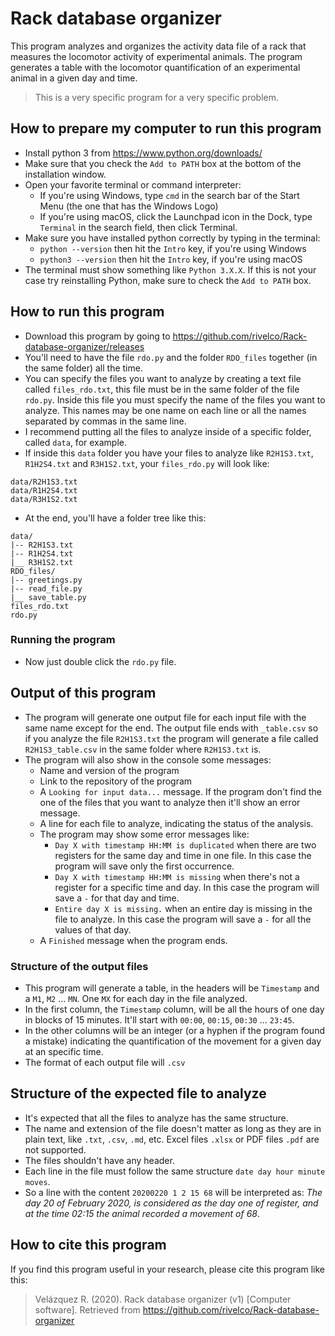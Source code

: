 # Rack database organizer

This program analyzes and organizes the activity data file of a rack that measures the locomotor activity of experimental animals. The program generates a table with the locomotor quantification of an experimental animal in a given day and time.

> This is a very specific program for a very specific problem.

## How to prepare my computer to run this program

- Install python 3 from https://www.python.org/downloads/
- Make sure that you check the `Add to PATH` box at the bottom of the installation window.
- Open your favorite terminal or command interpreter:
  - If you're using Windows, type `cmd` in the search bar of the Start Menu (the one that has the Windows Logo)
  - If you're using macOS, click the Launchpad icon in the Dock, type `Terminal` in the search field, then click Terminal.
- Make sure you have installed python correctly by typing in the terminal:
  - `python --version` then hit the `Intro` key, if you're using Windows
  - `python3 --version` then hit the `Intro` key, if you're using macOS
- The terminal must show something like `Python 3.X.X`. If this is not your case try reinstalling Python, make sure to check the `Add to PATH` box.

## How to run this program

- Download this program by going to https://github.com/rivelco/Rack-database-organizer/releases
- You'll need to have the file `rdo.py` and the folder `RDO_files` together (in the same folder) all the time.
- You can specify the files you want to analyze by creating a text file called `files_rdo.txt`, this file must be in the same folder of the file `rdo.py`. Inside this file you must specify the name of the files you want to analyze. This names may be one name on each line or all the names separated by commas in the same line.
- I recommend putting all the files to analyze inside of a specific folder, called `data`, for example.
- If inside this `data` folder you have your files to analyze like `R2H1S3.txt`, `R1H2S4.txt` and `R3H1S2.txt`, your `files_rdo.py` will look like:

```
data/R2H1S3.txt
data/R1H2S4.txt
data/R3H1S2.txt
```

- At the end, you'll have a folder tree like this:

```
data/
|-- R2H1S3.txt
|-- R1H2S4.txt
|__ R3H1S2.txt
RDO_files/
|-- greetings.py
|-- read_file.py
|__ save_table.py
files_rdo.txt
rdo.py
```

### Running the program

- Now just double click the `rdo.py` file.

## Output of this program

- The program will generate one output file for each input file with the same name except for the end. The output file ends with `_table.csv` so if you analyze the file `R2H1S3.txt` the program will generate a file called `R2H1S3_table.csv` in the same folder where `R2H1S3.txt` is.
- The program will also show in the console some messages:
  - Name and version of the program
  - Link to the repository of the program
  - A `Looking for input data...` message. If the program don't find the one of the files that you want to analyze then it'll show an error message.
  - A line for each file to analyze, indicating the status of the analysis.
  - The program may show some error messages like:
    - `Day X with timestamp HH:MM is duplicated` when there are two registers for the same day and time in one file. In this case the program will save only the first occurrence.
    - `Day X with timestamp HH:MM is missing` when there's not a register for a specific time and day. In this case the program will save a `-` for that day and time.
    - `Entire day X is missing.` when an entire day is missing in the file to analyze. In this case the program will save a `-` for all the values of that day.
  - A `Finished` message when the program ends.

### Structure of the output files

- This program will generate a table, in the headers will be `Timestamp` and a `M1`, `M2` ... `MN`. One `MX` for each day in the file analyzed.
- In the first column, the `Timestamp` column, will be all the hours of one day in blocks of 15 minutes. It'll start with `00:00`, `00:15`, `00:30` ... `23:45`.
- In the other columns will be an integer (or a hyphen if the program found a mistake) indicating the quantification of the movement for a given day at an specific time.
- The format of each output file will `.csv`

## Structure of the expected  file to analyze

- It's expected that all the files to analyze has the same structure.
- The name and extension of the file doesn't matter as long as they are in plain text, like `.txt`, `.csv`, `.md`, etc. Excel files `.xlsx` or PDF files `.pdf` are not supported.
- The files shouldn't have any header.
- Each line in the file must follow the same structure `date day hour minute moves`.
- So a line with the content `20200220 1 2 15 68` will be interpreted as: *The day 20 of February 2020, is considered as the day one of register, and at the time 02:15 the animal recorded a movement of 68*.

## How to cite this program

If you find this program useful in your research, please cite this program like this:

> Velázquez R. (2020). Rack database organizer (v1) [Computer software]. Retrieved from https://github.com/rivelco/Rack-database-organizer
